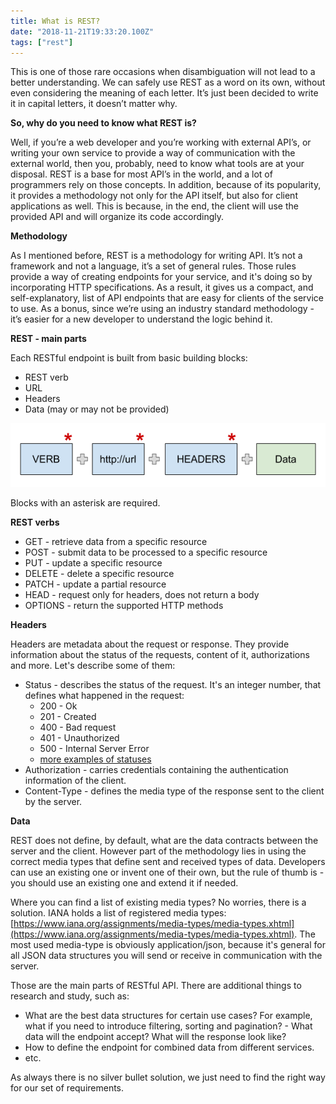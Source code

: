 ```yaml
---
title: What is REST?
date: "2018-11-21T19:33:20.100Z"
tags: ["rest"]
---
```


This is one of those rare occasions when disambiguation will not lead to a better understanding.
We can safely use REST as a word on its own, without even considering the meaning of each letter.
It’s just been decided to write it in capital letters, it doesn’t matter why.

**So, why do you need to know what REST is?**

Well, if you’re a web developer and you’re working with external API’s,
or writing your own service to provide a way of communication with the external world, then you, probably,
need to know what tools are at your disposal.
REST is a base for most API’s in the world, and a lot of programmers rely on those concepts.
In addition, because of its popularity, it provides a methodology not only for the API itself,
but also for client applications as well. This is because, in the end,
the client will use the provided API and will organize its code accordingly.

**Methodology**

As I mentioned before, REST is a methodology for writing API. It’s not a framework and not a language,
it’s a set of general rules. Those rules provide a way of creating endpoints for your service,
and it's doing so by incorporating HTTP specifications. As a result, it gives us a compact,
and self-explanatory, list of API endpoints that are easy for clients of the service to use.
As a bonus, since we’re using an industry standard methodology -
it’s easier for a new developer to understand the logic behind it.

**REST - main parts**

Each RESTful endpoint is built from basic building blocks:

* REST verb
* URL
* Headers
* Data (may or may not be provided)

![REST schema](./rest-schema.png)

Blocks with an asterisk are required.

**REST verbs**

* GET - retrieve data from a specific resource
* POST - submit data to be processed to a specific resource
* PUT - update a specific resource
* DELETE - delete a specific resource
* PATCH - update a partial resource
* HEAD - request only for headers, does not return a body
* OPTIONS - return the supported HTTP methods

**Headers**

Headers are metadata about the request or response.
They provide information about the status of the requests, content of it, authorizations and more.
Let's describe some of them:

* Status - describes the status of the request. It's an integer number, that defines what happened in the request:
  * 200 - Ok
  * 201 - Created
  * 400 - Bad request
  * 401 - Unauthorized
  * 500 - Internal Server Error
  * [more examples of statuses](https://en.wikipedia.org/wiki/List_of_HTTP_status_codes)  
* Authorization - carries credentials containing the authentication information of the client.
* Content-Type - defines the media type of the response sent to the client by the server.

**Data**

REST does not define, by default, what are the data contracts between the server and the client.
However part of the methodology lies in using the correct media types that define sent and received types of data.
Developers can use an existing one or invent one of their own,
but the rule of thumb is - you should use an existing one and extend it if needed.

Where you can find a list of existing media types? No worries, there is a solution.
IANA holds a list of registered media types:
[https://www.iana.org/assignments/media-types/media-types.xhtml](https://www.iana.org/assignments/media-types/media-types.xhtml).
The most used media-type is obviously application/json,
because it's general for all JSON data structures you will send or receive in communication with the server.

Those are the main parts of RESTful API. There are additional things to research and study, such as: 

* What are the best data structures for certain use cases? For example, what if you need to introduce filtering, sorting and pagination? - What data will the endpoint accept? What will the response look like?
* How to define the endpoint for combined data from different services.
* etc.

As always there is no silver bullet solution, we just need to find the right way for our set of requirements.
